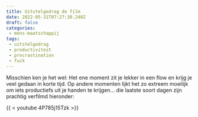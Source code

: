 ```yaml
---
title: Uitstelgedrag de film
date: 2022-05-31T07:27:30.240Z
draft: false
categories:
 - mens-maatschappij
tags:
 - uitstelgedrag
 - productiviteit
 - procrastination
 - fuck
---
```

Misschien ken je het wel: Het ene moment zit je lekker in een flow en krijg je veel gedaan in korte tijd. Op andere momenten lijkt het zo extreem moeilijk om iets productiefs uit je handen te krijgen... die laatste soort dagen zijn prachtig verfilmd hieronder:

{{ < youtube 4P785j15Tzk >}}